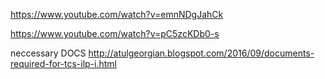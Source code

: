 

https://www.youtube.com/watch?v=emnNDgJahCk


https://www.youtube.com/watch?v=pC5zcKDb0-s

neccessary DOCS 
http://atulgeorgian.blogspot.com/2016/09/documents-required-for-tcs-ilp-i.html
